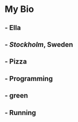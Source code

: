 # My Bio
##  - **Ella**
##  - _Stockholm_, Sweden
##  - Pizza
##  - Programming
##  - green
##  - Running
